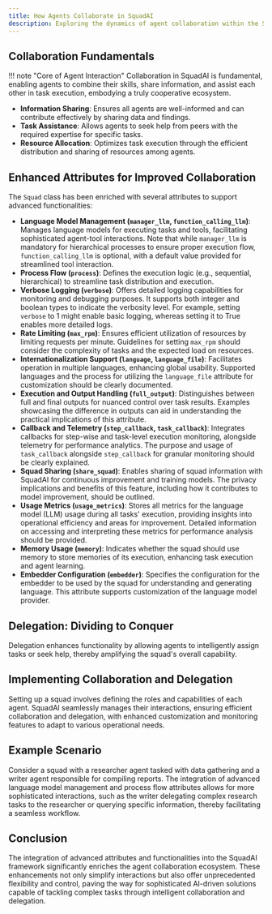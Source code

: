 ```yaml
---
title: How Agents Collaborate in SquadAI
description: Exploring the dynamics of agent collaboration within the SquadAI framework, focusing on the newly integrated features for enhanced functionality.
---
```


## Collaboration Fundamentals
!!! note "Core of Agent Interaction"
    Collaboration in SquadAI is fundamental, enabling agents to combine their skills, share information, and assist each other in task execution, embodying a truly cooperative ecosystem.

- **Information Sharing**: Ensures all agents are well-informed and can contribute effectively by sharing data and findings.
- **Task Assistance**: Allows agents to seek help from peers with the required expertise for specific tasks.
- **Resource Allocation**: Optimizes task execution through the efficient distribution and sharing of resources among agents.

## Enhanced Attributes for Improved Collaboration
The `Squad` class has been enriched with several attributes to support advanced functionalities:

- **Language Model Management (`manager_llm`, `function_calling_llm`)**: Manages language models for executing tasks and tools, facilitating sophisticated agent-tool interactions. Note that while `manager_llm` is mandatory for hierarchical processes to ensure proper execution flow, `function_calling_llm` is optional, with a default value provided for streamlined tool interaction.
- **Process Flow (`process`)**: Defines the execution logic (e.g., sequential, hierarchical) to streamline task distribution and execution.
- **Verbose Logging (`verbose`)**: Offers detailed logging capabilities for monitoring and debugging purposes. It supports both integer and boolean types to indicate the verbosity level. For example, setting `verbose` to 1 might enable basic logging, whereas setting it to True enables more detailed logs.
- **Rate Limiting (`max_rpm`)**: Ensures efficient utilization of resources by limiting requests per minute. Guidelines for setting `max_rpm` should consider the complexity of tasks and the expected load on resources.
- **Internationalization Support (`language`, `language_file`)**: Facilitates operation in multiple languages, enhancing global usability. Supported languages and the process for utilizing the `language_file` attribute for customization should be clearly documented.
- **Execution and Output Handling (`full_output`)**: Distinguishes between full and final outputs for nuanced control over task results. Examples showcasing the difference in outputs can aid in understanding the practical implications of this attribute.
- **Callback and Telemetry (`step_callback`, `task_callback`)**: Integrates callbacks for step-wise and task-level execution monitoring, alongside telemetry for performance analytics. The purpose and usage of `task_callback` alongside `step_callback` for granular monitoring should be clearly explained.
- **Squad Sharing (`share_squad`)**: Enables sharing of squad information with SquadAI for continuous improvement and training models. The privacy implications and benefits of this feature, including how it contributes to model improvement, should be outlined.
- **Usage Metrics (`usage_metrics`)**: Stores all metrics for the language model (LLM) usage during all tasks' execution, providing insights into operational efficiency and areas for improvement. Detailed information on accessing and interpreting these metrics for performance analysis should be provided.
- **Memory Usage (`memory`)**: Indicates whether the squad should use memory to store memories of its execution, enhancing task execution and agent learning.
- **Embedder Configuration (`embedder`)**: Specifies the configuration for the embedder to be used by the squad for understanding and generating language. This attribute supports customization of the language model provider.

## Delegation: Dividing to Conquer
Delegation enhances functionality by allowing agents to intelligently assign tasks or seek help, thereby amplifying the squad's overall capability.

## Implementing Collaboration and Delegation
Setting up a squad involves defining the roles and capabilities of each agent. SquadAI seamlessly manages their interactions, ensuring efficient collaboration and delegation, with enhanced customization and monitoring features to adapt to various operational needs.

## Example Scenario
Consider a squad with a researcher agent tasked with data gathering and a writer agent responsible for compiling reports. The integration of advanced language model management and process flow attributes allows for more sophisticated interactions, such as the writer delegating complex research tasks to the researcher or querying specific information, thereby facilitating a seamless workflow.

## Conclusion
The integration of advanced attributes and functionalities into the SquadAI framework significantly enriches the agent collaboration ecosystem. These enhancements not only simplify interactions but also offer unprecedented flexibility and control, paving the way for sophisticated AI-driven solutions capable of tackling complex tasks through intelligent collaboration and delegation.
